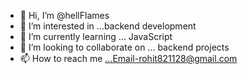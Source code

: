 - 👋 Hi, I’m @hellFlames
- 👀 I’m interested in ...backend development
- 🌱 I’m currently learning ... JavaScript
- 💞️ I’m looking to collaborate on ... backend projects
- 📫 How to reach me ...Email-rohit821128@gmail.com

<!---
hellFlames/hellFlames is a ✨ special ✨ repository because its `README.md` (this file) appears on your GitHub profile.
You can click the Preview link to take a look at your changes.
--->
